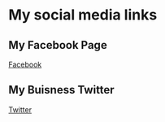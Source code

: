 # My social media links

## My Facebook Page
[Facebook](https://www.facebook.com/ryan.broadway.75) 

## My Buisness Twitter
[Twitter](https://twitter.com/games_keystone)
